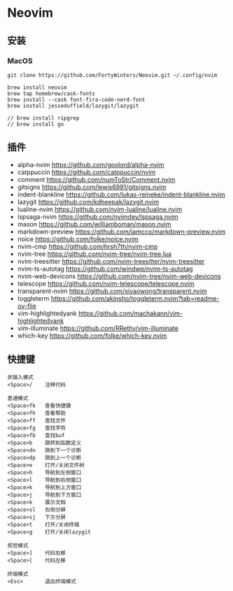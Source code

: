 # Neovim

## 安装

### MacOS

```
git clone https://github.com/FortyWinters/Neovim.git ~/.config/nvim

brew install neovim
brew tap homebrew/cask-fonts
brew install --cask font-fira-code-nerd-font
brew install jesseduffield/lazygit/lazygit

// brew install ripgrep
// brew install go
```

## 插件

-   alpha-nvim https://github.com/goolord/alpha-nvim
-   catppuccin https://github.com/catppuccin/nvim
-   comment https://github.com/numToStr/Comment.nvim
-   gitsigns https://github.com/lewis6991/gitsigns.nvim
-   indent-blankline https://github.com/lukas-reineke/indent-blankline.nvim
-   lazygit https://github.com/kdheepak/lazygit.nvim
-   lualine-nvim https://github.com/nvim-lualine/lualine.nvim
-   lspsaga-nvim https://github.com/nvimdev/lspsaga.nvim
-   mason https://github.com/williamboman/mason.nvim
-   markdown-preview https://github.com/iamcco/markdown-preview.nvim
-   noice https://github.com/folke/noice.nvim
-   nvim-cmp https://github.com/hrsh7th/nvim-cmp
-   nvim-tree https://github.com/nvim-tree/nvim-tree.lua
-   nvim-treesitter https://github.com/nvim-treesitter/nvim-treesitter
-   nvim-ts-autotag https://github.com/windwp/nvim-ts-autotag
-   nvim-web-devicons https://github.com/nvim-tree/nvim-web-devicons
-   telescope https://github.com/nvim-telescope/telescope.nvim
-   transparent-nvim https://github.com/xiyaowong/transparent.nvim
-   toggleterm https://github.com/akinsho/toggleterm.nvim?tab=readme-ov-file
-   vim-highlightedyank https://github.com/machakann/vim-highlightedyank
-   vim-illuminate https://github.com/RRethy/vim-illuminate
-   which-key https://github.com/folke/which-key.nvim

## 快捷键

```
非插入模式
<Space>/    注释代码

普通模式
<Space>fk   查看快捷键
<Space>fh   查看帮助
<Space>ff   查找文件
<Space>fg   查找字符
<Space>fb   查找buf
<Space>b    跳转到函数定义
<Space>dn   跳到下一个诊断
<Space>dp   跳到上一个诊断
<Space>e    打开/关闭文件树
<Space>h    导航到左侧窗口
<Space>l    导航到右侧窗口
<Space>k    导航到上方窗口
<Space>j    导航到下方窗口
<Space>k    展示文档
<Space>sl   右侧分屏
<Space>sj   下方分屏
<Space>t    打开/关闭终端
<Space>g    打开/关闭lazygit

视觉模式
<Space>]    代码右移
<Space>[    代码左移

终端模式
<Esc>       退出终端模式
```
